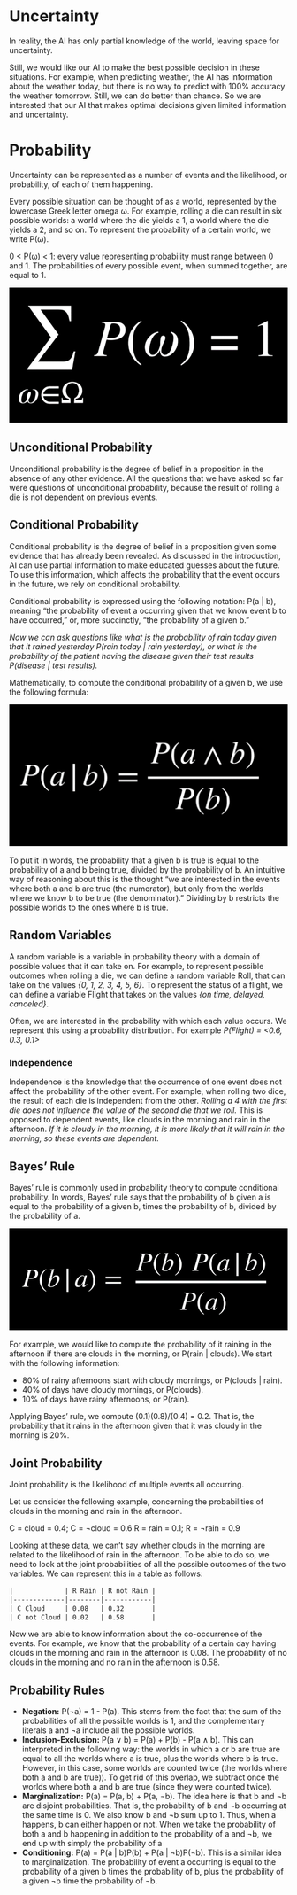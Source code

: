 # Uncertainty
In reality, the AI has only partial knowledge of the world, leaving space for uncertainty.

Still, we would like our AI to make the best possible decision in these situations. For example, when predicting weather, the AI has information about the weather today, but there is no way to predict with 100% accuracy the weather tomorrow. Still, we can do better than chance. So we are interested that our AI that makes optimal decisions given limited information and uncertainty.

# Probability
Uncertainty can be represented as a number of events and the likelihood, or probability, of each of them happening.

Every possible situation can be thought of as a world, represented by the lowercase Greek letter omega ω. For example, rolling a die can result in six possible worlds: a world where the die yields a 1, a world where the die yields a 2, and so on. To represent the probability of a certain world, we write P(ω).

0 < P(ω) < 1: every value representing probability must range between 0 and 1. The probabilities of every possible event, when summed together, are equal to 1.

![Probability of Every Possible Event](img/img1.png)

## Unconditional Probability
Unconditional probability is the degree of belief in a proposition in the absence of any other evidence. All the questions that we have asked so far were questions of unconditional probability, because the result of rolling a die is not dependent on previous events.

## Conditional Probability
Conditional probability is the degree of belief in a proposition given some evidence that has already been revealed. As discussed in the introduction, AI can use partial information to make educated guesses about the future. To use this information, which affects the probability that the event occurs in the future, we rely on conditional probability.

Conditional probability is expressed using the following notation: P(a | b), meaning “the probability of event a occurring given that we know event b to have occurred,” or, more succinctly, “the probability of a given b.”

*Now we can ask questions like what is the probability of rain today given that it rained yesterday P(rain today | rain yesterday), or what is the probability of the patient having the disease given their test results P(disease | test results).*

Mathematically, to compute the conditional probability of a given b, we use the following formula:

![Conditional Probability](img/img2.png)

To put it in words, the probability that a given b is true is equal to the probability of a and b being true, divided by the probability of b. An intuitive way of reasoning about this is the thought “we are interested in the events where both a and b are true (the numerator), but only from the worlds where we know b to be true (the denominator).” Dividing by b restricts the possible worlds to the ones where b is true. 

## Random Variables
A random variable is a variable in probability theory with a domain of possible values that it can take on. For example, to represent possible outcomes when rolling a die, we can define a random variable Roll, that can take on the values *{0, 1, 2, 3, 4, 5, 6}*. To represent the status of a flight, we can define a variable Flight that takes on the values *{on time, delayed, canceled}*.

Often, we are interested in the probability with which each value occurs. We represent this using a probability distribution. For example *P(Flight) = <0.6, 0.3, 0.1>*

### Independence
Independence is the knowledge that the occurrence of one event does not affect the probability of the other event. For example, when rolling two dice, the result of each die is independent from the other. *Rolling a 4 with the first die does not influence the value of the second die that we roll.* This is opposed to dependent events, like clouds in the morning and rain in the afternoon. *If it is cloudy in the morning, it is more likely that it will rain in the morning, so these events are dependent.*

## Bayes’ Rule
Bayes’ rule is commonly used in probability theory to compute conditional probability. In words, Bayes’ rule says that the probability of b given a is equal to the probability of a given b, times the probability of b, divided by the probability of a.

![Bayes’ Rule](img/img3.png)

For example, we would like to compute the probability of it raining in the afternoon if there are clouds in the morning, or P(rain | clouds). We start with the following information:
- 80% of rainy afternoons start with cloudy mornings, or P(clouds | rain).
- 40% of days have cloudy mornings, or P(clouds).
- 10% of days have rainy afternoons, or P(rain).

Applying Bayes’ rule, we compute (0.1)(0.8)/(0.4) = 0.2. That is, the probability that it rains in the afternoon given that it was cloudy in the morning is 20%.

## Joint Probability
Joint probability is the likelihood of multiple events all occurring.

Let us consider the following example, concerning the probabilities of clouds in the morning and rain in the afternoon.

C = cloud = 0.4; C = ¬cloud = 0.6
R = rain = 0.1; R = ¬rain = 0.9

Looking at these data, we can’t say whether clouds in the morning are related to the likelihood of rain in the afternoon. To be able to do so, we need to look at the joint probabilities of all the possible outcomes of the two variables. We can represent this in a table as follows:

```
|             | R Rain | R not Rain |
|-------------|--------|------------|
| C Cloud     | 0.08   | 0.32       |
| C not Cloud | 0.02   | 0.58       |
```

Now we are able to know information about the co-occurrence of the events. For example, we know that the probability of a certain day having clouds in the morning and rain in the afternoon is 0.08. The probability of no clouds in the morning and no rain in the afternoon is 0.58.

## Probability Rules
- **Negation:** P(¬a) = 1 - P(a). This stems from the fact that the sum of the probabilities of all the possible worlds is 1, and the complementary literals a and ¬a include all the possible worlds.
- **Inclusion-Exclusion:** P(a ∨ b) = P(a) + P(b) - P(a ∧ b). This can interpreted in the following way: the worlds in which a or b are true are equal to all the worlds where a is true, plus the worlds where b is true. However, in this case, some worlds are counted twice (the worlds where both a and b are true)). To get rid of this overlap, we subtract once the worlds where both a and b are true (since they were counted twice).
- **Marginalization:** P(a) = P(a, b) + P(a, ¬b). The idea here is that b and ¬b are disjoint probabilities. That is, the probability of b and ¬b occurring at the same time is 0. We also know b and ¬b sum up to 1. Thus, when a happens, b can either happen or not. When we take the probability of both a and b happening in addition to the probability of a and ¬b, we end up with simply the probability of a
- **Conditioning:** P(a) = P(a | b)P(b) + P(a | ¬b)P(¬b). This is a similar idea to marginalization. The probability of event a occurring is equal to the probability of a given b times the probability of b, plus the probability of a given ¬b time the probability of ¬b.